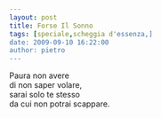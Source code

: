 ```yaml
---
layout: post
title: Forse Il Sonno
tags: [speciale,scheggia d'essenza,]
date: 2009-09-10 16:22:00
author: pietro
---
```

Paura non avere<br/>di non saper volare,<br/>sarai solo te stesso<br/>da cui non potrai scappare.
